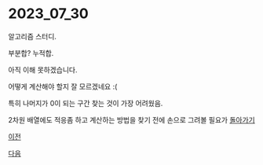 # 2023_07_30

알고리즘 스터디.

부분합? 누적합.

아직 이해 못하겠습니다.

어떻게 계산해야 할지 잘 모르겠네요 :(  <p>

특히 나머지가 0이 되는 구간 찾는 것이 가장 어려웠음.

2차원 배열에도 적응좀 하고 계산하는 방법을 찾기 전에 손으로 그려볼 필요가 
[돌아가기](../../2023년7월2023Julio.md/##20230729)

[이전](../2023_07_28/README.md)


[다음](../2023_07_30/README.md)
